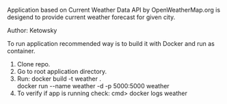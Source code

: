 Application based on Current Weather Data API by OpenWeatherMap.org is desigend to provide current weather forecast for given city. 

Author: Ketowsky


To run application recommended way is to build it with Docker and run as container.
1. Clone repo.
2. Go to root application directory.
3. Run: 
        <cmd>
        <cmd> docker build -t weather .  
        <cmd> docker run --name weather -d -p 5000:5000 weather
4. To verify if app is running check:
        cmd> docker logs weather
